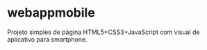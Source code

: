 # webappmobile
 Projeto simples de página HTML5+CSS3+JavaScript com visual de aplicativo para smartphone.
